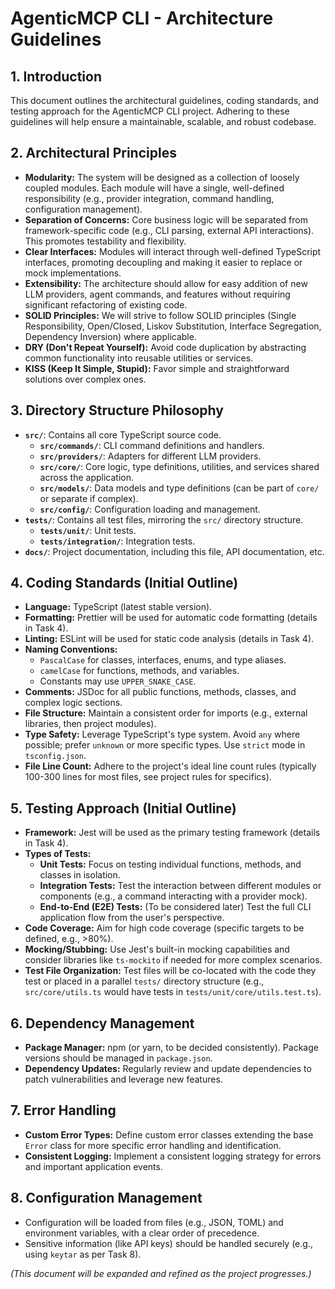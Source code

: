 # AgenticMCP CLI - Architecture Guidelines

## 1. Introduction

This document outlines the architectural guidelines, coding standards, and testing approach for the AgenticMCP CLI project. Adhering to these guidelines will help ensure a maintainable, scalable, and robust codebase.

## 2. Architectural Principles

- **Modularity:** The system will be designed as a collection of loosely coupled modules. Each module will have a single, well-defined responsibility (e.g., provider integration, command handling, configuration management).
- **Separation of Concerns:** Core business logic will be separated from framework-specific code (e.g., CLI parsing, external API interactions). This promotes testability and flexibility.
- **Clear Interfaces:** Modules will interact through well-defined TypeScript interfaces, promoting decoupling and making it easier to replace or mock implementations.
- **Extensibility:** The architecture should allow for easy addition of new LLM providers, agent commands, and features without requiring significant refactoring of existing code.
- **SOLID Principles:** We will strive to follow SOLID principles (Single Responsibility, Open/Closed, Liskov Substitution, Interface Segregation, Dependency Inversion) where applicable.
- **DRY (Don't Repeat Yourself):** Avoid code duplication by abstracting common functionality into reusable utilities or services.
- **KISS (Keep It Simple, Stupid):** Favor simple and straightforward solutions over complex ones.

## 3. Directory Structure Philosophy

- **`src/`**: Contains all core TypeScript source code.
  - **`src/commands/`**: CLI command definitions and handlers.
  - **`src/providers/`**: Adapters for different LLM providers.
  - **`src/core/`**: Core logic, type definitions, utilities, and services shared across the application.
  - **`src/models/`**: Data models and type definitions (can be part of `core/` or separate if complex).
  - **`src/config/`**: Configuration loading and management.
- **`tests/`**: Contains all test files, mirroring the `src/` directory structure.
  - **`tests/unit/`**: Unit tests.
  - **`tests/integration/`**: Integration tests.
- **`docs/`**: Project documentation, including this file, API documentation, etc.

## 4. Coding Standards (Initial Outline)

- **Language:** TypeScript (latest stable version).
- **Formatting:** Prettier will be used for automatic code formatting (details in Task 4).
- **Linting:** ESLint will be used for static code analysis (details in Task 4).
- **Naming Conventions:** 
  - `PascalCase` for classes, interfaces, enums, and type aliases.
  - `camelCase` for functions, methods, and variables.
  - Constants may use `UPPER_SNAKE_CASE`.
- **Comments:** JSDoc for all public functions, methods, classes, and complex logic sections.
- **File Structure:** Maintain a consistent order for imports (e.g., external libraries, then project modules).
- **Type Safety:** Leverage TypeScript's type system. Avoid `any` where possible; prefer `unknown` or more specific types. Use `strict` mode in `tsconfig.json`.
- **File Line Count:** Adhere to the project's ideal line count rules (typically 100-300 lines for most files, see project rules for specifics).

## 5. Testing Approach (Initial Outline)

- **Framework:** Jest will be used as the primary testing framework (details in Task 4).
- **Types of Tests:**
  - **Unit Tests:** Focus on testing individual functions, methods, and classes in isolation.
  - **Integration Tests:** Test the interaction between different modules or components (e.g., a command interacting with a provider mock).
  - **End-to-End (E2E) Tests:** (To be considered later) Test the full CLI application flow from the user's perspective.
- **Code Coverage:** Aim for high code coverage (specific targets to be defined, e.g., >80%).
- **Mocking/Stubbing:** Use Jest's built-in mocking capabilities and consider libraries like `ts-mockito` if needed for more complex scenarios.
- **Test File Organization:** Test files will be co-located with the code they test or placed in a parallel `tests/` directory structure (e.g., `src/core/utils.ts` would have tests in `tests/unit/core/utils.test.ts`).

## 6. Dependency Management

- **Package Manager:** npm (or yarn, to be decided consistently). Package versions should be managed in `package.json`.
- **Dependency Updates:** Regularly review and update dependencies to patch vulnerabilities and leverage new features.

## 7. Error Handling

- **Custom Error Types:** Define custom error classes extending the base `Error` class for more specific error handling and identification.
- **Consistent Logging:** Implement a consistent logging strategy for errors and important application events.

## 8. Configuration Management

- Configuration will be loaded from files (e.g., JSON, TOML) and environment variables, with a clear order of precedence.
- Sensitive information (like API keys) should be handled securely (e.g., using `keytar` as per Task 8).

*(This document will be expanded and refined as the project progresses.)*
